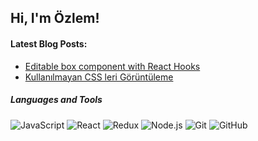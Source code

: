 <h2>Hi, I'm Özlem!</h2>


<h4> Latest Blog Posts: </h4>

  - [Editable box component with React Hooks](https://dev.to/ozlemts/editable-text-area-component-with-react-hooks-5g23)
  - [Kullanılmayan CSS leri Görüntüleme](https://dev.to/ozlemts/kullanilmayan-css-leri-goruntuleme-1jg9)

<h5>Languages and Tools</h5>

![JavaScript](https://img.shields.io/badge/-JavaScript-black?style=flat-square&logo=javascript) 
![React](https://img.shields.io/badge/-React-black?style=flat-square&logo=react)
![Redux](https://img.shields.io/badge/-Redux-black?style=flat-square&logo=Redux) 
![Node.js](https://img.shields.io/badge/-Node.js-black?style=flat-square&logo=Node.js) 
![Git](https://img.shields.io/badge/-Git-black?style=flat-square&logo=git)
![GitHub](https://img.shields.io/badge/-GitHub-black?style=flat-square&logo=github)

